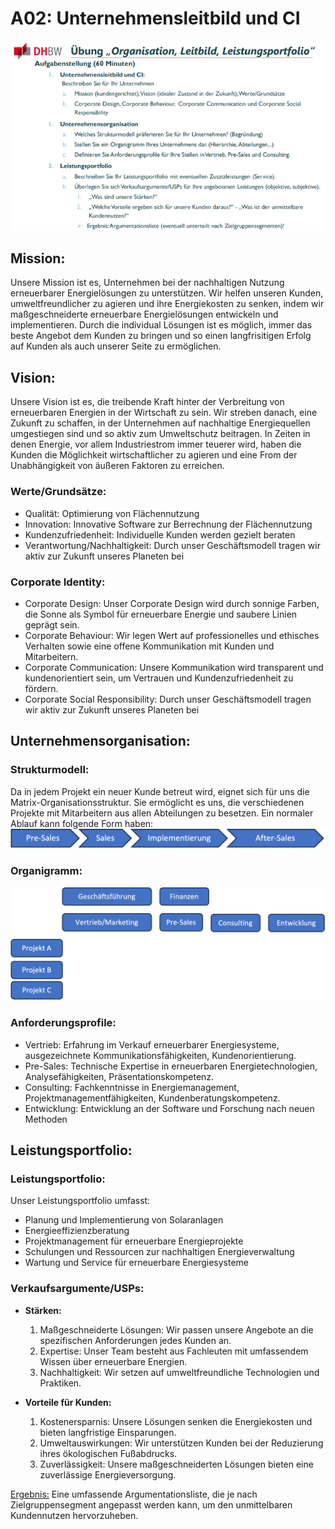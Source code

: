 # A02: Unternehmensleitbild und CI

![Aufgabe 02](assets/A02.png)

## Mission:
Unsere Mission ist es, Unternehmen bei der nachhaltigen Nutzung erneuerbarer Energielösungen zu unterstützen. Wir helfen unseren Kunden, umweltfreundlicher zu agieren und ihre Energiekosten zu senken, indem wir maßgeschneiderte erneuerbare Energielösungen entwickeln und implementieren. Durch die individual Lösungen ist es möglich, immer das beste Angebot dem Kunden zu bringen und so einen langfrisitigen Erfolg auf Kunden als auch unserer Seite zu ermöglichen.

## Vision:
Unsere Vision ist es, die treibende Kraft hinter der Verbreitung von erneuerbaren Energien in der Wirtschaft zu sein. Wir streben danach, eine Zukunft zu schaffen, in der Unternehmen auf nachhaltige Energiequellen umgestiegen sind und so aktiv zum Umweltschutz beitragen. In Zeiten in denen Energie, vor allem Industriestrom immer teuerer wird, haben die Kunden die Möglichkeit wirtschaftlicher zu agieren und eine From der Unabhängigkeit von äußeren Faktoren zu erreichen.

### Werte/Grundsätze:
- Qualität: Optimierung von Flächennutzung
- Innovation: Innovative Software zur Berrechnung der Flächennutzung
- Kundenzufriedenheit: Individuelle Kunden werden gezielt beraten
- Verantwortung/Nachhaltigkeit: Durch unser Geschäftsmodell tragen wir aktiv zur Zukunft unseres Planeten bei

### Corporate Identity:
- Corporate Design: Unser Corporate Design wird durch sonnige Farben, die Sonne als Symbol für erneuerbare Energie und saubere Linien geprägt sein.
- Corporate Behaviour: Wir legen Wert auf professionelles und ethisches Verhalten sowie eine offene Kommunikation mit Kunden und Mitarbeitern.
- Corporate Communication: Unsere Kommunikation wird transparent und kundenorientiert sein, um Vertrauen und Kundenzufriedenheit zu fördern.
- Corporate Social Responsibility: Durch unser Geschäftsmodell tragen wir aktiv zur Zukunft unseres Planeten bei

## Unternehmensorganisation:

### Strukturmodell:
Da in jedem Projekt ein neuer Kunde betreut wird, eignet sich für uns die Matrix-Organisationsstruktur. Sie ermöglicht es uns, die verschiedenen Projekte mit Mitarbeitern aus allen Abteilungen zu besetzen. Ein normaler Ablauf kann folgende Form haben:
![Ablauf](assets/Ablauf.png)

### Organigramm:
![Organigramm](assets/Organigramm.png)

### Anforderungsprofile:
- Vertrieb: Erfahrung im Verkauf erneuerbarer Energiesysteme, ausgezeichnete Kommunikationsfähigkeiten, Kundenorientierung.
- Pre-Sales: Technische Expertise in erneuerbaren Energietechnologien, Analysefähigkeiten, Präsentationskompetenz.
- Consulting: Fachkenntnisse in Energiemanagement, Projektmanagementfähigkeiten, Kundenberatungskompetenz.
- Entwicklung: Entwicklung an der Software und Forschung nach neuen Methoden

## Leistungsportfolio:

### Leistungsportfolio:
Unser Leistungsportfolio umfasst:
- Planung und Implementierung von Solaranlagen
- Energieeffizienzberatung
- Projektmanagement für erneuerbare Energieprojekte
- Schulungen und Ressourcen zur nachhaltigen Energieverwaltung
- Wartung und Service für erneuerbare Energiesysteme

### Verkaufsargumente/USPs:
- **Stärken:**
  1. Maßgeschneiderte Lösungen: Wir passen unsere Angebote an die spezifischen Anforderungen jedes Kunden an.
  2. Expertise: Unser Team besteht aus Fachleuten mit umfassendem Wissen über erneuerbare Energien.
  3. Nachhaltigkeit: Wir setzen auf umweltfreundliche Technologien und Praktiken.

- **Vorteile für Kunden:**
  1. Kostenersparnis: Unsere Lösungen senken die Energiekosten und bieten langfristige Einsparungen.
  2. Umweltauswirkungen: Wir unterstützen Kunden bei der Reduzierung ihres ökologischen Fußabdrucks.
  3. Zuverlässigkeit: Unsere maßgeschneiderten Lösungen bieten eine zuverlässige Energieversorgung.

<ins>Ergebnis:</ins> Eine umfassende Argumentationsliste, die je nach Zielgruppensegment angepasst werden kann, um den unmittelbaren Kundennutzen hervorzuheben.
